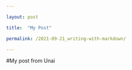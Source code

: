 ```yaml
--- 

layout: post 

title:  "My Post" 

permalink: /2021-09-21_writing-with-markdown/ 

--- 
```


#My post from Unai
